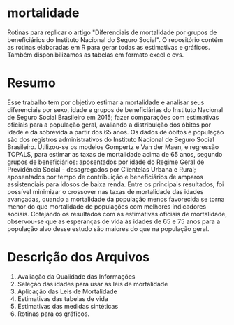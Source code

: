 # mortalidade
Rotinas para replicar o artigo "Diferenciais de mortalidade por grupos de beneficiários do Instituto Nacional do Seguro Social". O repositório contém as rotinas elaboradas em R para gerar todas as estimativas e gráficos. Também disponibilizamos as tabelas em formato excel e cvs. 

# Resumo

Esse trabalho tem por objetivo estimar a mortalidade e analisar seus diferenciais por sexo, idade e grupos de beneficiárias do Instituto Nacional de Seguro Social Brasileiro em 2015; fazer comparações com estimativas oficiais para a população geral, avaliando a distribuição dos óbitos por idade e da sobrevida a partir dos 65 anos. Os dados de óbitos e população são dos registros administrativos do Instituto Nacional de Seguro Social Brasileiro. Utilizou-se os modelos Gompertz e Van der Maen, e regressão TOPALS, para estimar as taxas de mortalidade acima de 65 anos, segundo grupos de beneficiários: aposentados por idade do Regime Geral de Previdência Social - desagregados por Clientelas Urbana e Rural; aposentados por tempo de contribuição e beneficiários de amparos assistenciais para idosos de baixa renda. Entre os principais resultados, foi possível minimizar o crossover nas taxas de mortalidade das idades avançadas, quando a mortalidade da população menos favorecida se torna menor do que mortalidade de populações com melhores indicadores sociais. Cotejando os resultados com as estimativas oficiais de mortalidade, observou-se que as esperanças de vida às idades de 65 e 75 anos para a população alvo desse estudo são maiores do que na população geral. 

# Descrição dos Arquivos

1. Avaliação da Qualidade das Informações
2. Seleção das idades para usar as leis de mortalidade
3. Aplicação das Leis de Mortalidade
4. Estimativas das tabelas de vida
5. Estimativas das medidas sintéticas
6. Rotinas para os gráficos. 
